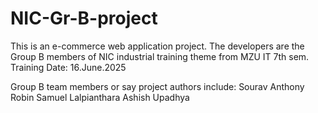 # NIC-Gr-B-project
This is an e-commerce web application project.
The developers are the Group B members of NIC industrial training theme from MZU IT 7th sem.
Training Date: 16.June.2025

Group B team members or say project authors include:
    Sourav
    Anthony
    Robin
    Samuel
    Lalpianthara
    Ashish Upadhya
    
